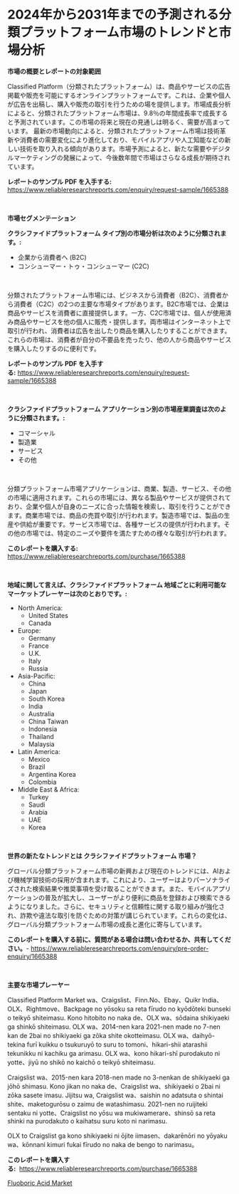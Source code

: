 <p><h1>2024年から2031年までの予測される分類プラットフォーム市場のトレンドと市場分析</h1></p><p><strong>市場の概要とレポートの対象範囲</strong></p>
<p><p>Classified Platform（分類されたプラットフォーム）は、商品やサービスの広告掲載や販売を可能にするオンラインプラットフォームです。これは、企業や個人が広告を出稿し、購入や販売の取引を行うための場を提供します。市場成長分析によると、分類されたプラットフォーム市場は、9.8％の年間成長率で成長すると予測されています。この市場の将来と現在の見通しは明るく、需要が高まっています。 最新の市場動向によると、分類されたプラットフォーム市場は技術革新や消費者の需要変化により進化しており、モバイルアプリや人工知能などの新しい技術を取り入れる傾向があります。市場予測によると、新たな需要やデジタルマーケティングの発展によって、今後数年間で市場はさらなる成長が期待されています。</p></p>
<p><strong>レポートのサンプル PDF を入手する:</strong> <a href="https://www.reliableresearchreports.com/enquiry/request-sample/1665388">https://www.reliableresearchreports.com/enquiry/request-sample/1665388</a></p>
<p>&nbsp;</p>
<p><strong>市場セグメンテーション</strong></p>
<p><strong>クラシファイドプラットフォーム タイプ別の市場分析は次のように分類されます。:</strong></p>
<p><ul><li>企業から消費者へ (B2C)</li><li>コンシューマー・トゥ・コンシューマー (C2C)</li></ul></p>
<p>&nbsp;</p>
<p><p>分類されたプラットフォーム市場には、ビジネスから消費者（B2C）、消費者から消費者（C2C）の2つの主要な市場タイプがあります。B2C市場では、企業は商品やサービスを消費者に直接提供します。一方、C2C市場では、個人が使用済み商品やサービスを他の個人に販売・提供します。両市場はインターネット上で取引が行われ、消費者は広告を出したり商品を購入したりすることができます。これらの市場は、消費者が自分の不要品を売ったり、他の人から商品やサービスを購入したりするのに便利です。</p></p>
<p><strong>レポートのサンプル PDF を入手する:</strong>&nbsp;<a href="https://www.reliableresearchreports.com/enquiry/request-sample/1665388">https://www.reliableresearchreports.com/enquiry/request-sample/1665388</a></p>
<p>&nbsp;</p>
<p><strong> クラシファイドプラットフォーム アプリケーション別の市場産業調査は次のように分類されます。:</strong></p>
<p><ul><li>コマーシャル</li><li>製造業</li><li>サービス</li><li>その他</li></ul></p>
<p>&nbsp;</p>
<p><p>分類プラットフォーム市場アプリケーションは、商業、製造、サービス、その他の市場に適用されます。これらの市場には、異なる製品やサービスが提供されており、企業や個人が自身のニーズに合った情報を検索し、取引を行うことができます。商業市場では、商品の売買や取引が行われます。製造市場では、製品の生産や供給が重要です。サービス市場では、各種サービスの提供が行われます。その他の市場では、特定のニーズや要件を満たすための様々な取引が行われます。</p></p>
<p><strong>このレポートを購入する:</strong>&nbsp; <a href="https://www.reliableresearchreports.com/purchase/1665388">https://www.reliableresearchreports.com/purchase/1665388</a></p>
<p>&nbsp;</p>
<p><strong>地域に関して言えば、クラシファイドプラットフォーム 地域ごとに利用可能なマーケットプレーヤーは次のとおりです。:</strong></p>
<p><ul>
    <li>
        North America:
        <ul>
            <li>United States</li>
            <li>Canada</li>
        </ul>
    </li>
    <li>
        Europe:
        <ul>
            <li>Germany</li>
            <li>France</li>
            <li>U.K.</li>
            <li>Italy</li>
            <li>Russia</li>
        </ul>
    </li>
    <li>
        Asia-Pacific:
        <ul>
            <li>China</li>
            <li>Japan</li>
            <li>South Korea</li>
            <li>India</li>
            <li>Australia</li>
            <li>China Taiwan</li>
            <li>Indonesia</li>
            <li>Thailand</li>
            <li>Malaysia</li>
        </ul>
    </li>
    <li>
        Latin America:
        <ul>
            <li>Mexico</li>
            <li>Brazil</li>
            <li>Argentina Korea</li>
            <li>Colombia</li>
        </ul>
    </li>
    <li>
        Middle East & Africa:
        <ul>
            <li>Turkey</li>
            <li>Saudi</li>
            <li>Arabia</li>
            <li>UAE</li>
            <li>Korea</li>
        </ul>
    </li>
    </ul></p>
<p>&nbsp;</p>
<p><strong>世界の新たなトレンドとは クラシファイドプラットフォーム 市場？</strong></p>
<p><p>グローバル分類プラットフォーム市場の新興および現在のトレンドには、AIおよび機械学習技術の採用が含まれます。これにより、ユーザーはよりパーソナライズされた検索結果や推奨事項を受け取ることができます。また、モバイルアプリケーションの普及が拡大し、ユーザーがより便利に商品を登録および検索できるようになりました。さらに、セキュリティと信頼性に関する取り組みが強化され、詐欺や違法な取引を防ぐための対策が講じられています。これらの変化は、グローバル分類プラットフォーム市場の成長と進化に寄与しています。</p></p>
<p><strong>このレポートを購入する前に、質問がある場合は問い合わせるか、共有してください。</strong>- <a href="https://www.reliableresearchreports.com/enquiry/pre-order-enquiry/1665388">https://www.reliableresearchreports.com/enquiry/pre-order-enquiry/1665388</a></p>
<p>&nbsp;</p>
<p><strong>主要な市場プレーヤー</strong></p>
<p><p>Classified Platform Market wa、Craigslist、Finn.No、Ebay、Quikr India、OLX、Rightmove、Backpage no yōsoku sa reta fīrudo no kyōdōteki bunseki o teikyō shiteimasu. Kono hitobito no naka de、OLX wa、sōdaina shikiyaeki ga shinkō shiteimasu. OLX wa、2014-nen kara 2021-nen made no 7-nen kan de 2bai no shikiyaeki ga zōka shite okotteimasu. OLX wa、daihyō-tekina furī kuikku o tsukuruyō to suru to tomoni、hikari-shii atarashii tekunikku ni kachiku ga arimasu. OLX wa、kono hikari-shī purodakuto ni yotte、jiyū no shikō no kaichō o teikyō shiteimasu.</p><p>Craigslist wa、2015-nen kara 2018-nen made no 3-nenkan de shikiyaeki ga jōhō shimasu. Kono jikan no naka de、Craigslist wa、shikiyaeki o 2bai ni zōka sasete imasu. Jijitsu wa, Craigslist wa、saishin no adatsuta o shintai shite、maketogurōsu o zaimu de watashimasu. 2021-nen no ruijiteki sentaku ni yotte、Craigslist no yōsu wa mukiwamerare、shinsō sa reta shinki na purodakuto o kaihatsu suru koto ni narimasu.</p><p>OLX to Craigslist ga kono shikiyaeki ni ōjite iimasen、dakarēnōri no yōyaku wa、kōnnani kimuri fukai fīrudo no naka de bengo to narimasu。</p></p>
<p><strong>このレポートを購入する:</strong>&nbsp;&nbsp;<a href="https://www.reliableresearchreports.com/purchase/1665388">https://www.reliableresearchreports.com/purchase/1665388</a></p>
<p><p><a href="https://carnation-joke-41f.notion.site/Fluoboric-Acid-Market-Size-Growth-Outlook-from-2024-to-2031-projecting-at-Market-s-Trends-Analysis-98023571479f403aa6bc3ac7554bc27f">Fluoboric Acid Market</a></p></p>
